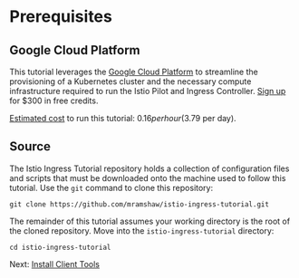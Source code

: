 # Prerequisites

## Google Cloud Platform

This tutorial leverages the [Google Cloud Platform](https://cloud.google.com/) to streamline the provisioning of a Kubernetes cluster and the necessary compute infrastructure required to run the Istio Pilot and Ingress Controller. [Sign up](https://cloud.google.com/free/) for $300 in free credits.

[Estimated cost](https://cloud.google.com/products/calculator/#id=e2729d5d-4a6d-4f7e-aebf-47e6e87ee5d5) to run this tutorial: $0.16 per hour ($3.79 per day).

## Source

The Istio Ingress Tutorial repository holds a collection of configuration files and scripts that must be downloaded onto the machine used to follow this tutorial. Use the `git` command to clone this repository:

```
git clone https://github.com/mramshaw/istio-ingress-tutorial.git
```

The remainder of this tutorial assumes your working directory is the root of the cloned repository. Move into the `istio-ingress-tutorial` directory:

```
cd istio-ingress-tutorial
```

Next: [Install Client Tools](02-client-tools.md)
